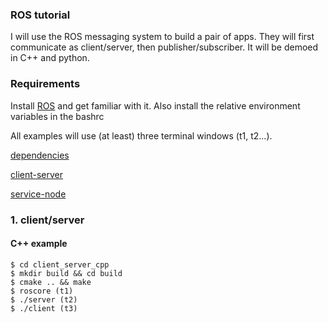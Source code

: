 ### ROS tutorial ###

I will use the ROS messaging system to build a pair of apps. They will first
communicate as client/server, then publisher/subscriber. It will be demoed in C\+\+ and python.

### Requirements ###
Install [ROS](http://wiki.ros.org/it/ROS/Tutorials) and get familiar with it. Also install the relative environment variables in the bashrc

All examples will use (at least) three terminal windows (t1, t2...).

[dependencies](http://wiki.ros.org/rosdep/Tutorials/How%20to%20add%20a%20system%20dependency)

[client-server](http://wiki.ros.org/ROS/Tutorials/CreatingMsgAndSrv#Creating_a_srv)

[service-node](http://wiki.ros.org/ROS/Tutorials/WritingServiceClient%28c%2B%2B%29)

### 1. client/server ###

#### C++ example ####

    $ cd client_server_cpp
    $ mkdir build && cd build
    $ cmake .. && make
    $ roscore (t1)
    $ ./server (t2)
    $ ./client (t3)


